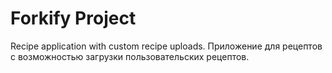 # Forkify Project

Recipe application with custom recipe uploads.
Приложение для рецептов с возможностью загрузки пользовательских рецептов.
